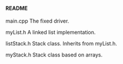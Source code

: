 #### README

main.cpp
	The fixed driver.

myList.h
	A linked list implementation.

listStack.h
	Stack class. Inherits from myList.h.

myStack.h
	Stack class based on arrays.